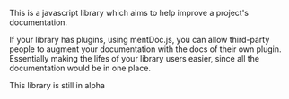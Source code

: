 This is a javascript library which aims to help improve a project's documentation.  

If your library has plugins, using mentDoc.js, you can allow third-party people to augment your documentation with the docs of their own plugin.
Essentially making the lifes of your library users easier, since all the documentation would be in one place.  

This library is still in alpha
